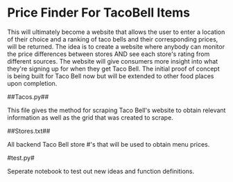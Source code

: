 # Price Finder For TacoBell Items

This will ultimately become a website that allows the user to enter a location of their choice and a ranking of taco bells and their corresponding prices,
will be returned. The idea is to create a website where anybody can monitor the price differences between stores AND see each store's rating from different sources.
The website will give consumers more insight into what they're signing up for when they get Taco Bell. The initial proof of concept is being built for Taco Bell now
but will be extended to other food places upon completion.

##Tacos.py## 

This file gives the method for scraping Taco Bell's website to obtain relevant information as well as the grid that was created to scrape.

##Stores.txt##

All backend Taco Bell store #'s that will be used to obtain menu prices.

#test.py#

Seperate notebook to test out new ideas and function definitions.
